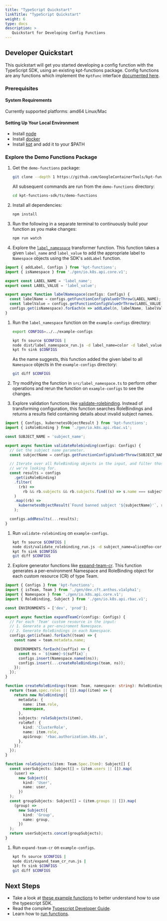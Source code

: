 ```yaml
---
title: "TypeScript Quickstart"
linkTitle: "TypeScript Quickstart"
weight: 6
type: docs
description: >
   Quickstart for Developing Config Functions
---
```


## Developer Quickstart

This quickstart will get you started developing a config function with the TypeScript SDK,
using an existing kpt-functions package. Config functions are any functions which implement
the `KptFunc` interface [documented here][api-kptfunc].

### Prerequisites

#### System Requirements

Currently supported platforms: amd64 Linux/Mac

#### Setting Up Your Local Environment

- Install [node][download-node]
- Install [docker][install-docker]
- Install [kpt][download-kpt] and add it to your $PATH

### Explore the Demo Functions Package

1. Get the `demo-functions` package:

   ```sh
   git clone --depth 1 https://github.com/GoogleContainerTools/kpt-functions-sdk.git
   ```

   All subsequent commands are run from the `demo-functions` directory:

   ```sh
   cd kpt-functions-sdk/ts/demo-functions
   ```

1. Install all dependencies:

   ```sh
   npm install
   ```

1. Run the following in a separate terminal to continuously build your function as you make changes:

   ```sh
   npm run watch
   ```

1. Explore the [`label_namespace`][label-namespace] transformer function. This function takes a
   given `label_name` and `label_value` to add the appropriate label to `Namespace` objects using
   the SDK's `addLabel` function.

  ```typescript
  import { addLabel, Configs } from 'kpt-functions';
  import { isNamespace } from './gen/io.k8s.api.core.v1';

  export const LABEL_NAME = 'label_name';
  export const LABEL_VALUE = 'label_value';

  export async function labelNamespace(configs: Configs) {
    const labelName = configs.getFunctionConfigValueOrThrow(LABEL_NAME);
    const labelValue = configs.getFunctionConfigValueOrThrow(LABEL_VALUE);
    configs.get(isNamespace).forEach(n => addLabel(n, labelName, labelValue));
  }
  ```

1. Run the `label_namespace` function on the `example-configs` directory:

   ```sh
   export CONFIGS=../../example-configs

   kpt fn source $CONFIGS |
   node dist/label_namespace_run.js -d label_name=color -d label_value=orange |
   kpt fn sink $CONFIGS
   ```

   As the name suggests, this function added the given label to all `Namespace` objects
   in the `example-configs` directory:

   ```sh
   git diff $CONFIGS
   ```

1. Try modifying the function in `src/label_namespace.ts` to perform other operations
   and rerun the function on `example-configs` to see the changes.

1. Explore validation functions like [validate-rolebinding]. Instead of transforming configuration,
   this function searches RoleBindings and returns a results field containing details about invalid
   subject names.

  ```typescript
  import { Configs, kubernetesObjectResult } from 'kpt-functions';
  import { isRoleBinding } from './gen/io.k8s.api.rbac.v1';

  const SUBJECT_NAME = 'subject_name';

  export async function validateRolebinding(configs: Configs) {
    // Get the subject name parameter.
    const subjectName = configs.getFunctionConfigValueOrThrow(SUBJECT_NAME);

    // Iterate over all RoleBinding objects in the input, and filter those that have a subject
    // we're looking for.
    const results = configs
      .get(isRoleBinding)
      .filter(
        (rb) =>
          rb && rb.subjects && rb.subjects.find((s) => s.name === subjectName)
      )
      .map((rb) =>
        kubernetesObjectResult(`Found banned subject '${subjectName}'`, rb)
      );

    configs.addResults(...results);
  }
  ```

1. Run `validate-rolebinding` on `example-configs`.

   ```sh
   kpt fn source $CONFIGS |
   node dist/validate_rolebinding_run.js -d subject_name=alice@foo-corp.com |
   kpt fn sink $CONFIGS
   git diff $CONFIGS
   ```

1. Explore generator functions like [expand-team-cr]. This function generates a per-environment
   Namespace and RoleBinding object for each custom resource (CR) of type Team.

  ```typescript
  import { Configs } from 'kpt-functions';
  import { isTeam, Team } from './gen/dev.cft.anthos.v1alpha1';
  import { Namespace } from './gen/io.k8s.api.core.v1';
  import { RoleBinding, Subject } from './gen/io.k8s.api.rbac.v1';

  const ENVIRONMENTS = ['dev', 'prod'];

  export async function expandTeamCr(configs: Configs) {
    // For each 'Team' custom resource in the input:
    // 1. Generate a per-enviroment Namespace.
    // 2. Generate RoleBindings in each Namespace.
    configs.get(isTeam).forEach((team) => {
      const name = team.metadata.name;

      ENVIRONMENTS.forEach((suffix) => {
        const ns = `${name}-${suffix}`;
        configs.insert(Namespace.named(ns));
        configs.insert(...createRoleBindings(team, ns));
      });
    });
  }

  function createRoleBindings(team: Team, namespace: string): RoleBinding[] {
    return (team.spec.roles || []).map((item) => {
      return new RoleBinding({
        metadata: {
          name: item.role,
          namespace,
        },
        subjects: roleSubjects(item),
        roleRef: {
          kind: 'ClusterRole',
          name: item.role,
          apiGroup: 'rbac.authorization.k8s.io',
        },
      });
    });
  }

  function roleSubjects(item: Team.Spec.Item): Subject[] {
    const userSubjects: Subject[] = (item.users || []).map(
      (user) =>
        new Subject({
          kind: 'User',
          name: user,
        })
    );
    const groupSubjects: Subject[] = (item.groups || []).map(
      (group) =>
        new Subject({
          kind: 'Group',
          name: group,
        })
    );
    return userSubjects.concat(groupSubjects);
  }
  ```

1. Run `expand-team-cr` on `example-configs`.

   ```sh
   kpt fn source $CONFIGS |
   node dist/expand_team_cr_run.js |
   kpt fn sink $CONFIGS
   git diff $CONFIGS
   ```

## Next Steps

- Take a look at [these example functions][demo-funcs] to better understand how to use the typescript SDK.
- Read the complete [Typescript Developer Guide].
- Learn how to [run functions].

[download-node]: https://nodejs.org/en/download/
[install-docker]: https://docs.docker.com/engine/installation/
[download-kpt]: ../../../../../installation/
[demo-funcs]: https://github.com/GoogleContainerTools/kpt-functions-sdk/tree/master/ts/demo-functions/src
[api-kptfunc]: https://googlecontainertools.github.io/kpt-functions-sdk/api/
[Typescript Developer Guide]: ../develop/
[run functions]: ../../../../consumer/function/
[label-namespace]: https://github.com/GoogleContainerTools/kpt-functions-sdk/blob/master/ts/demo-functions/src/label_namespace.ts
[expand-team-cr]: https://github.com/GoogleContainerTools/kpt-functions-sdk/blob/master/ts/demo-functions/src/expand_team_cr.ts
[validate-rolebinding]: https://github.com/GoogleContainerTools/kpt-functions-sdk/blob/master/ts/demo-functions/src/validate_rolebinding.ts

